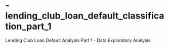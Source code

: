# -lending_club_loan_default_classification_part_1
Lending Club Loan Default Analysis Part 1 - Data Exploratory Analysis
